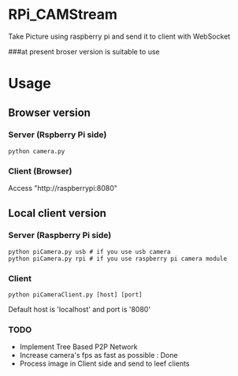 RPi_CAMStream
=============
Take Picture using raspberry pi and send it to client with WebSocket

###at present
broser version is suitable to use



# Usage

## Browser version

### Server (Rspberry Pi side)
```
python camera.py
```

### Client (Browser)
Access "http://raspberrypi:8080"


## Local client version

### Server (Raspberry Pi side)

```
python piCamera.py usb # if you use usb camera
python piCamera.py rpi # if you use raspberry pi camera module
```

### Client
```
python piCameraClient.py [host] [port]
```
Default host is 'localhost' and port is '8080'

### TODO
* Implement Tree Based P2P Network
* Increase camera's fps as fast as possible : Done
* Process image in Client side and send to leef clients
